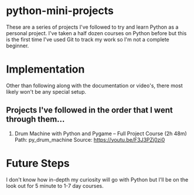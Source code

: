 # python-mini-projects
These are a series of projects I've followed to try and learn Python as a personal project. I've taken a half dozen courses on Python before but this is the first time I've used Git to track my work so I'm not a complete beginner.

# Implementation
Other than following along with the documentation or video's, there most likely won't be any special setup.

## Projects I've followed in the order that I went through them...

1. Drum Machine with Python and Pygame – Full Project Course (2h 48m)
Path: py_drum_machine
Source: https://youtu.be/F3J3PZj0zi0

# Future Steps
I don't know how in-depth my curiosity will go with Python but I'll be on the look out for 5 minute to 1-7 day courses.